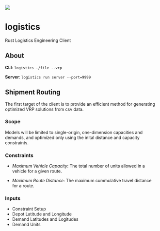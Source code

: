 [![](http://meritbadge.herokuapp.com/logistics)](https://crates.io/crates/logistics)

# logistics

Rust Logistics Engineering Client

## About

**CLI**:
`logistics ./file --vrp`

**Server**:
`logistics run server --port=9999`

## Shipment Routing

The first target of the client is to provide an efficient method for generating optimized VRP solutions from csv data.

### Scope

Models will be limited to single-origin, one-dimension capacities and demands, and optimized only using the inital distance and capacity constraints.

### Constraints

- _Maximum Vehicle Capacity_: The total number of units allowed in a vehicle for a given route.

- _Maximum Route Distance_: The maximum cummulative travel distance for a route.

### Inputs

- Constraint Setup
- Depot Latitude and Longitude
- Demand Latitudes and Logitudes
- Demand Units
